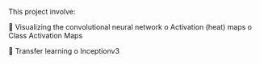 
This project involve:

 Visualizing the convolutional neural network
  o Activation (heat) maps
  o Class Activation Maps

 Transfer learning
  o Inceptionv3
